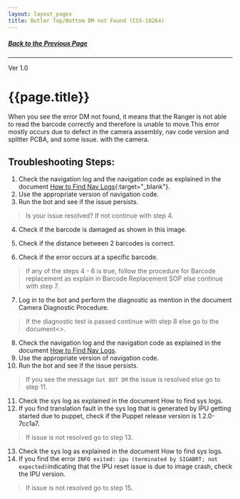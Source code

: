 ```yaml
---
layout: layout_pages
title: Butler Top/Bottom DM not Found (CSS-10264)
---
```

##### [Back to the Previous Page ](https://mridula-techwriter.github.io/GO-Manufacturing-Team-Doc/Ranger-GTP-2.1-Troubleshooter.md) 
---

Ver 1.0

# {{page.title}}
When you see the error DM not found, it means that the Ranger is not able to read the barcode correctly and therefore is unable to move.This error mostly occurs due to defect in the camera assembly, nav code version and splitter PCBA, and some issue. with the camera.


## Troubleshooting Steps:
1. Check the navigation log and the navigation code as explained in the document [How to Find Nav Logs](find-nav-logs.md){:target="_blank"}.
2. Use the appropriate version of navigation code.
3. Run the bot and see if the issue persists.

> Is your issue resolved? If not continue with step 4.

4. Check if the barcode is damaged as shown in this image.

5. Check if the distance between 2 barcodes is correct.
6. Check if the error occurs at a specific barcode.

> If any of the steps 4 - 6 is true, follow the procedure for Barcode replacement as explain in Barcode Replacement SOP else continue with step 7.

7. Log in to the bot and perform the diagnostic as mention in the document Camera Diagnostic Procedure.

> If the diagnostic test is passed continue with step 8 else go to the document<>. 

8. Check the navigation log and the navigation code as explained in the document [How to Find Nav Logs](find-nav-logs.md).
9. Use the appropriate version of navigation code.
10. Run the bot and see if the issue persists. 

> If you see the message `Got BOT DM` the issue is resolved else go to step 11.

11. Check the sys log as explained in the document How to find sys logs.
12. If you find translation fault in the sys log that is generated by IPU getting started due to puppet, check if the Puppet release version is 1.2.0-7cc1a7.

> If issue is not resolved go to step 13.

13. Check the sys log as explained in the document How to find sys logs.
14. If you find the error `INFO exited: ipu (terminated by SIGABRT; not expected)`indicating that the IPU reset issue is due to image crash, check the IPU version.

> If issue is not resolved go to step 15.
